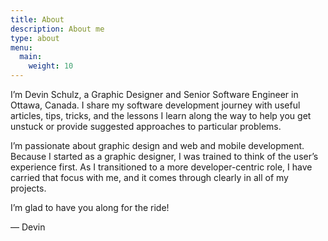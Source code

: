 ```yaml
---
title: About
description: About me
type: about
menu:
  main:
    weight: 10
---
```


I’m Devin Schulz, a Graphic Designer and Senior Software Engineer in Ottawa, Canada. I share my software development journey with useful articles, tips, tricks, and the lessons I learn along the way to help you get unstuck or provide suggested approaches to particular problems.

I’m passionate about graphic design and web and mobile development. Because I started as a graphic designer, I was trained to think of the user’s experience first. As I transitioned to a more developer-centric role, I have carried that focus with me, and it comes through clearly in all of my projects.

I’m glad to have you along for the ride!

— Devin
